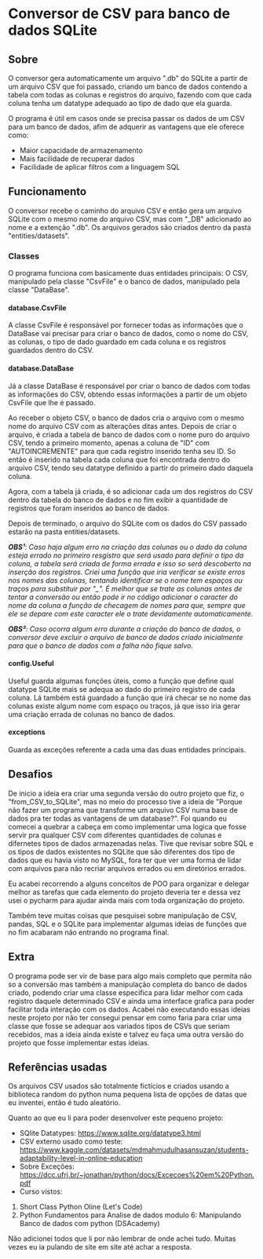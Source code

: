 # Conversor de CSV para banco de dados SQLite 

## Sobre

O conversor gera automaticamente um arquivo ".db" do SQLite a partir de um arquivo CSV que foi passado, criando um banco de dados contendo a tabela com todas as colunas e registros do arquivo, fazendo com que cada coluna tenha um datatype adequado ao tipo de dado que ela guarda.

O programa é útil em casos onde se precisa passar os dados de um CSV para um banco de dados, afim de adquerir as vantagens que ele oferece como:
- Maior capacidade de armazenamento
- Mais facilidade de recuperar dados
- Facilidade de aplicar filtros com a linguagem SQL

## Funcionamento

O conversor recebe o caminho do arquivo CSV e então gera um arquivo SQLite com o mesmo nome do arquivo CSV, mas com "_DB" adicionado ao nome e a extenção ".db". Os arquivos gerados são criados dentro da pasta "entities/datasets".

### Classes

O programa funciona com basicamente duas entidades principais: O CSV, manipulado pela classe "CsvFile" e o banco de dados, manipulado pela classe "DataBase".

#### database.CsvFile

A classe CsvFile é responsável por fornecer todas as informações que o DataBase vai precisar para criar o banco de dados, como o nome do CSV, as colunas, o tipo de dado guardado em cada coluna e os registros guardados dentro do CSV.

#### database.DataBase

Já a classe DataBase é responsável por criar o banco de dados com todas as informações do CSV, obtendo essas informações a partir de um objeto CsvFile que lhe é passado.

Ao receber o objeto CSV, o banco de dados cria o arquivo com o mesmo nome do arquivo CSV com as alterações ditas antes. Depois de criar o arquivo, é criada a tabela de banco de dados com o nome puro do arquivo CSV, tendo a primeiro momento, apenas a coluna de "ID" com "AUTOINCREMENTE" para que cada registro inserido tenha seu ID. So então é inserido na tabela cada coluna que foi encontrada dentro do arquivo CSV, tendo seu datatype definido a partir do primeiro dado daquela coluna.

Agora, com a tabela já criada, é so adicionar cada um dos registros do CSV dentro da tabela do banco de dados e no fim exibir a quantidade de registros que foram inseridos ao banco de dados.

Depois de terminado, o arquivo do SQLite com os dados do CSV passado estarão na pasta entities/datasets.

***OBS¹**: Caso haja algum erro na criação das colunas ou o dado da coluna esteja errado no primeiro resgistro que será usado para definir o tipo da coluna, a tabela será criada de forma errada e isso so será descoberto na inserção dos registros. Criei uma função que iria verificar se existe erros nos nomes das colunas, tentando identificar se o nome tem espaços ou traços para substituir por "_". É melhor que se trate as colunas antes de tentar a conversão ou então pode ir no código adicionar o caracter do nome da coluna a função de checagem de nomes para que, sempre que ele se depare com este caracter ele o trate devidamente automaticamente.*

***OBS²**: Caso ocorra algum erro durante a criação do banco de dados, o conversor deve excluir o arquivo de banco de dados criado inicialmente para que o banco de dados com a falha não fique salvo.*

#### config.Useful

Useful guarda algumas funções úteis, como a função que define qual datatype SQLite mais se adequa ao dado do primeiro registro de cada coluna. Lá também está guardado a função que irá checar se no nome das colunas existe algum nome com espaço ou traços, já que isso iria gerar uma criação errada de colunas no banco de dados.

#### exceptions

Guarda as exceções referente a cada uma das duas entidades principais.

## Desafios

De inicio a ideia era criar uma segunda versão do outro projeto que fiz, o "from_CSV_to_SQLite", mas no meio do processo tive a ideia de "Porque não fazer um programa que transforme um arquivo CSV numa base de dados pra ter todas as vantagens de um database?". Foi quando eu comecei a quebrar a cabeça em como implementar uma logica que fosse servir pra qualquer CSV com diferentes quantidades de colunas e difernetes tipos de dados armazenadas nelas. Tive que revisar sobre SQL e os tipos de dados existentes no SQLite que são diferentes dos tipo de dados que eu havia visto no MySQL, fora ter que ver uma forma de lidar com arquivos para não recriar arquivos errados ou em diretórios errados.

Eu acabei recorrendo a alguns conceitos de POO para organizar e delegar melhor as tarefas que cada elemento do projeto deveria ter e dessa vez usei o pycharm para ajudar ainda mais com toda organização do projeto.

Também teve muitas coisas que pesquisei sobre manipulação de CSV, pandas, SQL e o SQLite para implementar algumas ideias de funções que no fim acabaram não entrando no programa final.

## Extra

O programa pode ser vir de base para algo mais completo que permita não so a conversão mas também a manipulação completa do banco de dados criado, podendo criar uma classe especifica para lidar melhor com cada registro daquele determinado CSV e ainda uma interface grafica para poder facilitar toda interação com os dados. Acabei não executando essas ideias neste projeto por não ter consegui pensar em como faria para criar uma classe que fosse se adequar aos variados tipos de CSVs que seriam recebidos, mas a ideia ainda existe e talvez eu faça uma outra versão do projeto que fosse implementar estas ideias.

## Referências usadas

Os arquivos CSV usados são totalmente fictícios e criados usando a biblioteca random do python numa pequena lista de opções de datas que eu inventei, então é tudo aleatório.

Quanto ao que eu li para poder desenvolver este pequeno projeto:

- SQlite Datatypes: https://www.sqlite.org/datatype3.html
- CSV externo usado como teste: https://www.kaggle.com/datasets/mdmahmudulhasansuzan/students-adaptability-level-in-online-education
- Sobre Exceções: https://dcc.ufrj.br/~jonathan/python/docs/Excecoes%20em%20Python.pdf
- Curso vistos: 
1. Short Class Python Oline (Let's Code)
2. Python Fundamentos para Analise de dados modulo 6: Manipulando Banco de dados com python (DSAcademy) 


Não adicionei todos que li por não lembrar de onde achei tudo. Muitas vezes eu ia pulando de site em site até achar a resposta.
